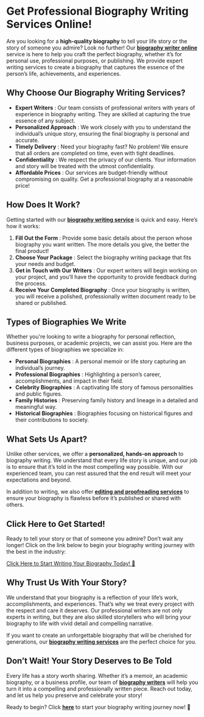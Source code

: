 # Get Professional Biography Writing Services Online!

Are you looking for a **high-quality biography** to tell your life story or the story of someone you admire? Look no further! Our [**biography writer online**](https://tinyurl.com/topessay?keyword=biography+writer+online) service is here to help you craft the perfect biography, whether it’s for personal use, professional purposes, or publishing. We provide expert writing services to create a biography that captures the essence of the person’s life, achievements, and experiences.

## Why Choose Our Biography Writing Services?

- **Expert Writers** : Our team consists of professional writers with years of experience in biography writing. They are skilled at capturing the true essence of any subject.
- **Personalized Approach** : We work closely with you to understand the individual’s unique story, ensuring the final biography is personal and accurate.
- **Timely Delivery** : Need your biography fast? No problem! We ensure that all orders are completed on time, even with tight deadlines.
- **Confidentiality** : We respect the privacy of our clients. Your information and story will be treated with the utmost confidentiality.
- **Affordable Prices** : Our services are budget-friendly without compromising on quality. Get a professional biography at a reasonable price!

## How Does It Work?

Getting started with our [**biography writing service**](https://tinyurl.com/topessay?keyword=biography+writer+online) is quick and easy. Here’s how it works:

1. **Fill Out the Form** : Provide some basic details about the person whose biography you want written. The more details you give, the better the final product!
2. **Choose Your Package** : Select the biography writing package that fits your needs and budget.
3. **Get in Touch with Our Writers** : Our expert writers will begin working on your project, and you’ll have the opportunity to provide feedback during the process.
4. **Receive Your Completed Biography** : Once your biography is written, you will receive a polished, professionally written document ready to be shared or published.

## Types of Biographies We Write

Whether you're looking to write a biography for personal reflection, business purposes, or academic projects, we can assist you. Here are the different types of biographies we specialize in:

- **Personal Biographies** : A personal memoir or life story capturing an individual’s journey.
- **Professional Biographies** : Highlighting a person’s career, accomplishments, and impact in their field.
- **Celebrity Biographies** : A captivating life story of famous personalities and public figures.
- **Family Histories** : Preserving family history and lineage in a detailed and meaningful way.
- **Historical Biographies** : Biographies focusing on historical figures and their contributions to society.

## What Sets Us Apart?

Unlike other services, we offer a **personalized, hands-on approach** to biography writing. We understand that every life story is unique, and our job is to ensure that it’s told in the most compelling way possible. With our experienced team, you can rest assured that the end result will meet your expectations and beyond.

In addition to writing, we also offer [**editing and proofreading services**](https://tinyurl.com/topessay?keyword=biography+writer+online) to ensure your biography is flawless before it’s published or shared with others.

## Click Here to Get Started!

Ready to tell your story or that of someone you admire? Don’t wait any longer! Click on the link below to begin your biography writing journey with the best in the industry:

[Click Here to Start Writing Your Biography Today! 📜](https://tinyurl.com/topessay?keyword=biography+writer+online)

## Why Trust Us With Your Story?

We understand that your biography is a reflection of your life’s work, accomplishments, and experiences. That’s why we treat every project with the respect and care it deserves. Our professional writers are not only experts in writing, but they are also skilled storytellers who will bring your biography to life with vivid detail and compelling narrative.

If you want to create an unforgettable biography that will be cherished for generations, our [**biography writing services**](https://tinyurl.com/topessay?keyword=biography+writer+online) are the perfect choice for you.

## Don’t Wait! Your Story Deserves to Be Told

Every life has a story worth sharing. Whether it’s a memoir, an academic biography, or a business profile, our team of [**biography writers**](https://tinyurl.com/topessay?keyword=biography+writer+online) will help you turn it into a compelling and professionally written piece. Reach out today, and let us help you preserve and celebrate your story!

Ready to begin? Click [**here**](https://tinyurl.com/topessay?keyword=biography+writer+online) to start your biography writing journey now! 🌟
